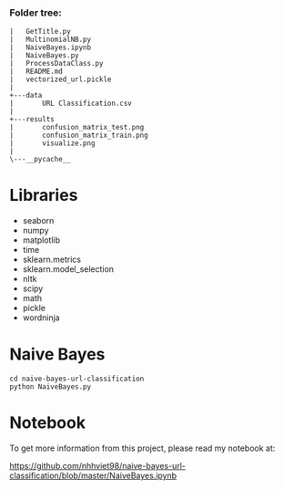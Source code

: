 ### Folder tree:
```
|   GetTitle.py
|   MultinomialNB.py
|   NaiveBayes.ipynb
|   NaiveBayes.py
|   ProcessDataClass.py
|   README.md
|   vectorized_url.pickle
|
+---data
|       URL Classification.csv
|
+---results
|       confusion_matrix_test.png
|       confusion_matrix_train.png
|       visualize.png
|
\---__pycache__
```
# Libraries
- seaborn
- numpy
- matplotlib
- time
- sklearn.metrics
- sklearn.model_selection
- nltk
- scipy
- math
- pickle
- wordninja

# Naive Bayes

```
cd naive-bayes-url-classification
python NaiveBayes.py
```
# Notebook
To get more information from this project, please read my notebook at:

https://github.com/nhhviet98/naive-bayes-url-classification/blob/master/NaiveBayes.ipynb
